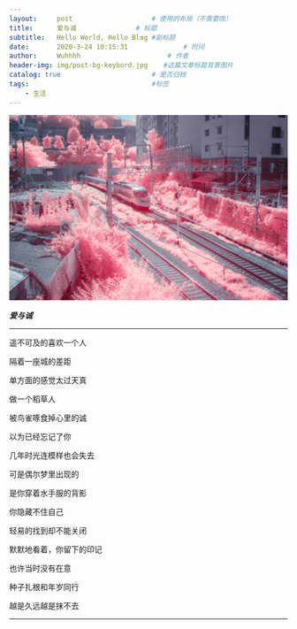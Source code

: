 ```yaml
---
layout:     post                    # 使用的布局（不需要改）
title:      爱与诚               # 标题 
subtitle:   Hello World, Hello Blog #副标题
date:       2020-3-24 10:15:31              # 时间
author:     Wuhhhh                      # 作者
header-img: img/post-bg-keybord.jpg    #这篇文章标题背景图片
catalog: true                       # 是否归档
tags:                               #标签
    - 生活
---
```

![](https://raw.githubusercontent.com/wuhhhh/picGo/master/D%3A%5CtestArea%5Cimglistwallhaven-p8p35j.jpg)

***爱与诚***

---

遥不可及的喜欢一个人

隔着一座城的差距

单方面的感觉太过天真

做一个稻草人

被鸟雀啄食掉心里的诚

以为已经忘记了你

几年时光连模样也会失去

可是偶尔梦里出现的

是你穿着水手服的背影

你隐藏不住自己

轻易的找到却不能关闭

默默地看着，你留下的印记

也许当时没有在意

种子扎根和年岁同行

越是久远越是抹不去

---